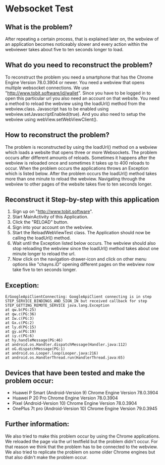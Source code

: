 # Websocket Test



## What is the problem?

After repeating a certain process, that is explained later on, the webview of an application becomes noticeably slower and every action within the webviewer takes about five to ten seconds longer to load.

## What do you need to reconstruct the problem?

To reconstruct the problem you need a smartphone that has the Chrome Engine Version 78.0.3904 or newer. You need a webview that opens multiple websocket connections. We use "http://www.tobit.software/id/wallet". Since you have to be logged in to open this particular url you also need an account on that website. You need a method to reload the webview using the loadUrl() method from the webview.class. Javascript has to be enabled using webview.setJavascriptEnabled(true). And you also need to setup the webview using webView.setWebViewClient(). 

## How to reconstruct the problem?

The problem is reconstructed by using the loadUrl() method on a webview which loads a website that opens three or more Websockets. The problem occurs after different amounts of reloads. Sometimes it happens after the webview is reloaded once and sometimes it takes up to 400 reloads to occur. When the problem occurs the applications throws an Exception which is listed below. After the problem occurs the loadUrl() method takes more than one minute to reload the webview. Navigating through the webview to other pages of the website takes five to ten seconds longer.

## Reconstruct it Step-by-step with this application

1. Sign up on "http://www.tobit.software".
2. Start MainActivity of this Application.
3. Click the "RELOAD" button.
4. Sign into your account on the webview.
5. Start the ReloadWebViewTest class. The Application should now be calling the loadUrl() method.
6. Wait until the Exception listed below occurs. The webview should also stop reloading the webview since the loadUrl() method takes about one minute longer to reload the url. 
7. Now click on the navigation-drawer-icon and click on other menu options like "chayns.iD" opening different pages on the webview now take five to ten seconds longer.



## Exception:
```
E/GoogleApiClientConnecting: GoogleApiClient connecting is in step STEP_SERVICE_BINDINGS_AND_SIGN_IN but received callback for step STEP_GETTING_REMOTE_SERVICE java.lang.Exception 
at qw.b(PG:25) 
at qw.c(PG:36)
at Iw.c(PG:3) 
at Gx.c(PG:2) 
at ly.d(PG:15) 
at gy.a(PG:19) 
at iy.c(PG:6) 
at hy.handleMessage(PG:46) 
at android.os.Handler.dispatchMessage(Handler.java:112) 
at oG.dispatchMessage(PG:1) 
at android.os.Looper.loop(Looper.java:216) 
at android.os.HandlerThread.run(HandlerThread.java:65)
```

## Devices that have been tested and make the problem occur:

- Huawei P Smart (Android-Version 9) Chrome Engine Version 78.0.3904
- Huawei P 20 Pro Chrome Engine Version 78.0.3904
- Pixel (Android-Version 10) Chrome Engine Version 78.0.3904
- OnePlus 7t pro (Android-Version 10) Chrome Engine Version 79.0.3945
 
## Further information:

We also tried to make this problem occur by using the Chrome applications. We reloaded the page via the url textfield but the problem didn't occur. For that reason we think that the problem has to be connected to the webview. We also tried to replicate the problem on some older Chrome engines but that also didn't make the problem occur.




